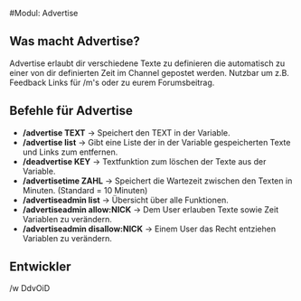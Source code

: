 #Modul: Advertise

## Was macht Advertise?
Advertise erlaubt dir verschiedene Texte zu definieren die automatisch zu einer von dir definierten Zeit im Channel gepostet werden.
Nutzbar um z.B. Feedback Links für /m's oder zu eurem Forumsbeitrag.

## Befehle für Advertise
* **/advertise TEXT** -> Speichert den TEXT in der Variable.
* **/advertise list** -> Gibt eine Liste der in der Variable gespeicherten Texte und Links zum entfernen.
* **/deadvertise KEY** -> Textfunktion zum löschen der Texte aus der Variable.
* **/advertisetime ZAHL** -> Speichert die Wartezeit zwischen den Texten in Minuten. (Standard = 10 Minuten)
* **/advertiseadmin list** -> Übersicht über alle Funktionen.
* **/advertiseadmin allow:NICK** -> Dem User erlauben Texte sowie Zeit Variablen zu verändern.
* **/advertiseadmin disallow:NICK** -> Einem User das Recht entziehen Variablen zu verändern.

    
## Entwickler
/w DdvOiD